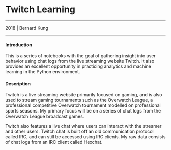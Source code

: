 # Twitch Learning
___
2018 | Bernard Kung
___

#### Introduction
This is a series of notebooks with the goal of gathering insight into user behavior using chat logs from the live streaming website Twitch. It also provides an excellent opportunity in practicing analytics and machine learning in the Python environment.

#### Description
Twitch is a live streaming website primarily focused on gaming, and is also used to stream gaming tournaments such as the Overwatch League, a professional competitive Overwatch tournament modelled on professional sports seasons. My primary focus will be on a series of chat logs from the Overwatch League broadcast games.

Twitch also features a live chat where users can interact with the streamer and other users. Twitch chat is built off an old communication protocol called IRC, and can still be accessed using IRC clients. My raw data consists of chat logs from an IRC client called Hexchat.
